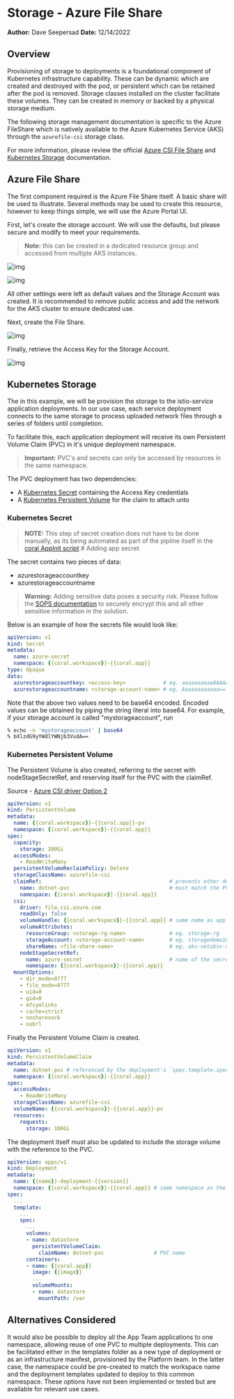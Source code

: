 # Storage - Azure File Share

**Author:** Dave Seepersad
**Date:** 12/14/2022

## Overview

Provisioning of storage to deployments is a foundational component of Kubernetes infrastructure capability. These can be dynamic which are created and destroyed with the pod, or persistent which can be retained after the pod is removed. Storage classes installed on the cluster facilitate these volumes. They can be created in memory or backed by a physical storage medium.

The following storage management documentation is specific to the Azure FileShare which is natively available to the Azure Kubernetes Service (AKS) through the `azurefile-csi` storage class.

For more information, please review the official [Azure CSI File Share](https://learn.microsoft.com/en-us/azure/aks/azure-files-csi) and [Kubernetes Storage](https://kubernetes.io/docs/concepts/storage/) documentation.

## Azure File Share

The first component required is the Azure File Share itself. A basic share will be used to illustrate. Several methods may be used to create this resource, however to keep things simple, we will use the Azure Portal UI.

First, let's create the storage account. We will use the defaults, but please secure and modify to meet your requirements.

> **Note:** this can be created in a dedicated resource group and accessed from multiple AKS instances.

![img](../assets/storage-azure-fileshare-01.png)

![img](../assets/storage-azure-fileshare-02.png)

All other settings were left as default values and the Storage Account was created. It is recommended to remove public access and add the network for the AKS cluster to ensure dedicated use.

Next, create the File Share.

![img](../assets/storage-azure-fileshare-03.png)

Finally, retrieve the Access Key for the Storage Account.

![img](../assets/storage-azure-fileshare-04.png)

## Kubernetes Storage

The in this example, we will be provision the storage to the istio-service application deployments. In our use case, each service deployment connects to the same storage to process uploaded network files through a series of folders until completion.

To facilitate this, each application deployment will receive its own Persistent Volume Claim (PVC) in it's unique deployment namespace.

> **Important:** PVC's and secrets can only be accessed by resources in the same namespace.

The PVC deployment has two dependencies:

- A [Kubernetes Secret](https://kubernetes.io/docs/concepts/configuration/secret/) containing the Access Key credentials
- A [Kubernetes Persistent Volume](https://kubernetes.io/docs/concepts/storage/persistent-volumes/) for the claim to attach unto

### Kubernetes Secret

> **NOTE:** This step of secret creation does not have to be done manually, as its being automated as part of the pipline itself in the [coral AppInit script](../../scripts/pipeline/coralAppInit.sh) # Adding app secret

The secret contains two pieces of data:

- azurestorageaccountkey
- azurestorageaccountname

> **Warning:** Adding sensitive data poses a security risk. Please follow the [SOPS documentation](secret-management.md) to securely encrypt this and all other sensitive information in the solution.

Below is an example of how the secrets file would look like:

```yaml
apiVersion: v1
kind: Secret
metadata:
  name: azure-secret
  namespace: {{coral.workspace}}-{{coral.app}}
type: Opaque
data:
  azurestorageaccountkey: <access-key>            # eg. aaaaaaaaaaAAAAAAAAAA1111111111AAAAAAAAAAaaaaaaaaaaAAAAAAAAAAaaaaaaaaaaAAAAAAAAAAaaaaaa==
  azurestorageaccountname: <storage-account-name> # eg. Aaaaaaaaaaaa==
```

Note that the above two values need to be base64 encoded. Encoded values can be obtained by piping the string literal into base64. For example, if your storage account is called "mystorageaccount", run

```bash
% echo -n 'mystorageaccount' | base64
% bXlzdG9yYWdlYWNjb3VudA==
```

### Kubernetes Persistent Volume

The Persistent Volume is also created, referring to the secret with nodeStageSecretRef, and reserving itself for the PVC with the claimRef.

Source - [Azure CSI driver Option 2](https://github.com/kubernetes-sigs/azurefile-csi-driver/blob/master/deploy/example/e2e_usage.md#option2-pvpvc)

```yaml
apiVersion: v1
kind: PersistentVolume
metadata:
  name: {{coral.workspace}}-{{coral.app}}-pv
  namespace: {{coral.workspace}}-{{coral.app}}
spec:
  capacity:
    storage: 100Gi
  accessModes:
    - ReadWriteMany
  persistentVolumeReclaimPolicy: Delete
  storageClassName: azurefile-csi
  claimRef:                                         # prevents other deployments from using this PV
    name: dotnet-pvc                                # must match the PVC name
    namespace: {{coral.workspace}}-{{coral.app}}
  csi:
    driver: file.csi.azure.com
    readOnly: false
    volumeHandle: {{coral.workspace}}-{{coral.app}} # same name as app to satisfy the volumeHandle's uniqueness requirement
    volumeAttributes:
      resourceGroup: <storage-rg-name>              # eg. storage-rg
      storageAccount: <storage-account-name>        # eg. storagedemo1001
      shareName: <file-share-name>                  # eg. aks-netobsv-dev
    nodeStageSecretRef:
      name: azure-secret                            # name of the secret created above
      namespace: {{coral.workspace}}-{{coral.app}}
  mountOptions:
    - dir_mode=0777
    - file_mode=0777
    - uid=0
    - gid=0
    - mfsymlinks
    - cache=strict
    - nosharesock
    - nobrl
```

Finally the Persistent Volume Claim is created.

```yaml
apiVersion: v1
kind: PersistentVolumeClaim
metadata:
  name: dotnet-pvc # referenced by the deployment's `spec.template.spec.volumes[0].persistentVolumeClaim.claimName`
  namespace: {{coral.workspace}}-{{coral.app}}
spec:
  accessModes:
    - ReadWriteMany
  storageClassName: azurefile-csi
  volumeName: {{coral.workspace}}-{{coral.app}}-pv
  resources:
    requests:
      storage: 100Gi
```

The deployment itself must also be updated to include the storage volume with the reference to the PVC.

```yaml
apiVersion: apps/v1
kind: Deployment
metadata:
  name: {{name}}-deployment-{{version}}
  namespace: {{coral.workspace}}-{{coral.app}} # same namespace as the secret, PV and PVC
spec:
  ...
  template:
    ...
    spec:
      ...
      volumes:
      - name: datastore
        persistentVolumeClaim:
          claimName: dotnet-pvc                # PVC name
      containers:
      - name: {{coral.app}}
        image: {{image}}
        ...
        volumeMounts:
        - name: datastore
          mountPath: /var
```

## Alternatives Considered

It would also be possible to deploy all the App Team applications to one namespace, allowing reuse of one PVC to multiple deployments. This can be facilitated either in the templates folder as a new type of deployment or as an infrastructure manifest, provisioned by the Platform team. In the latter case, the namespace could be pre-created to match the workspace name and the deployment templates updated to deploy to this common namespace. These options have not been implemented or tested but are available for relevant use cases.
